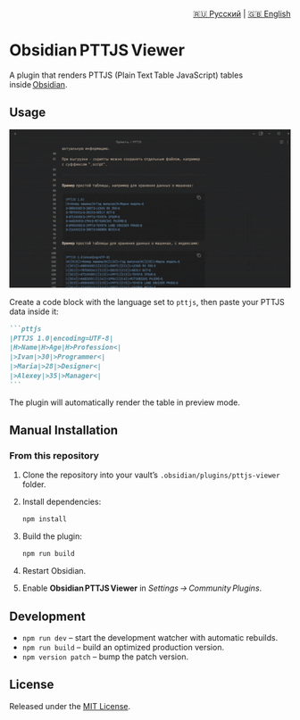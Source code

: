 <p align="right">
  <a href="README.ru.md">🇷🇺 Русский</a> |
  <a href="README.md">🇬🇧 English</a>
</p>

# Obsidian PTTJS Viewer

A plugin that renders PTTJS (Plain Text Table JavaScript) tables inside [Obsidian](https://obsidian.md).

## Usage

![Demonstration PTTJS](assets/demo.gif)

Create a code block with the language set to `pttjs`, then paste your PTTJS data inside it:

````markdown
```pttjs
|PTTJS 1.0|encoding=UTF-8|
|H>Name|H>Age|H>Profession<|
|>Ivan|>30|>Programmer<|
|>Maria|>28|>Designer<|
|>Alexey|>35|>Manager<|
```
````

The plugin will automatically render the table in preview mode.

## Manual Installation

### From this repository

1. Clone the repository into your vault’s `.obsidian/plugins/pttjs-viewer` folder.
2. Install dependencies:

   ```bash
   npm install
   ```

3. Build the plugin:

   ```bash
   npm run build
   ```

4. Restart Obsidian.
5. Enable **Obsidian PTTJS Viewer** in _Settings → Community Plugins_.

## Development

- `npm run dev` – start the development watcher with automatic rebuilds.
- `npm run build` – build an optimized production version.
- `npm version patch` – bump the patch version.

## License

Released under the [MIT License](LICENSE).
